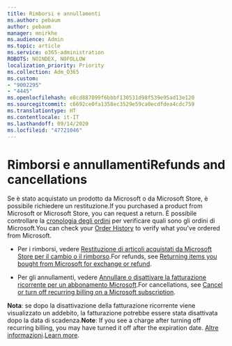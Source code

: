```yaml
---
title: Rimborsi e annullamenti
ms.author: pebaum
author: pebaum
manager: mnirkhe
ms.audience: Admin
ms.topic: article
ms.service: o365-administration
ROBOTS: NOINDEX, NOFOLLOW
localization_priority: Priority
ms.collection: Adm_O365
ms.custom:
- "9002295"
- "4445"
ms.openlocfilehash: e8cd887099f6bbbf130531d98f539e95ad13e120
ms.sourcegitcommit: c6692ce0fa1358ec3529e59ca0ecdfdea4cdc759
ms.translationtype: HT
ms.contentlocale: it-IT
ms.lasthandoff: 09/14/2020
ms.locfileid: "47721046"
---
```

# <a name="refunds-and-cancellations"></a><span data-ttu-id="c5f20-102">Rimborsi e annullamenti</span><span class="sxs-lookup"><span data-stu-id="c5f20-102">Refunds and cancellations</span></span>

<span data-ttu-id="c5f20-103">Se è stato acquistato un prodotto da Microsoft o da Microsoft Store, è possibile richiedere un restituzione.</span><span class="sxs-lookup"><span data-stu-id="c5f20-103">If you purchased a product from Microsoft or Microsoft Store, you can request a return.</span></span> <span data-ttu-id="c5f20-104">È possibile controllare la [cronologia degli ordini](https://account.microsoft.com/billing/orders/) per verificare quali sono gli ordini di Microsoft.</span><span class="sxs-lookup"><span data-stu-id="c5f20-104">You can check your [Order History](https://account.microsoft.com/billing/orders/) to verify what you've ordered from Microsoft.</span></span> 

- <span data-ttu-id="c5f20-105">Per i rimborsi, vedere [Restituzione di articoli acquistati da Microsoft Store per il cambio o il rimborso](https://support.microsoft.com/help/10558).</span><span class="sxs-lookup"><span data-stu-id="c5f20-105">For refunds, see [Returning items you bought from Microsoft for exchange or refund](https://support.microsoft.com/help/10558).</span></span>

- <span data-ttu-id="c5f20-106">Per gli annullamenti, vedere [Annullare o disattivare la fatturazione ricorrente per un abbonamento Microsoft](https://support.microsoft.com/help/4027815).</span><span class="sxs-lookup"><span data-stu-id="c5f20-106">For cancellations, see [Cancel or turn off recurring billing on a Microsoft subscription](https://support.microsoft.com/help/4027815).</span></span>

<span data-ttu-id="c5f20-107">**Nota**: se dopo la disattivazione della fatturazione ricorrente viene visualizzato un addebito, la fatturazione potrebbe essere stata disattivata dopo la data di scadenza.</span><span class="sxs-lookup"><span data-stu-id="c5f20-107">**Note**: If you see a charge after turning off recurring billing, you may have turned it off after the expiration date.</span></span> <span data-ttu-id="c5f20-108">[Altre informazioni](https://support.microsoft.com/help/10640).</span><span class="sxs-lookup"><span data-stu-id="c5f20-108">[Learn more](https://support.microsoft.com/help/10640).</span></span> 